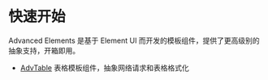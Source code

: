 # 快速开始

Advanced Elements 是基于 Element UI 而开发的模板组件，提供了更高级别的抽象支持，开箱即用。

- [AdvTable](/advanced-elements/components/table) 表格模板组件，抽象网络请求和表格格式化

